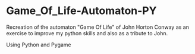 # Game_Of_Life-Automaton-PY
 Recreation of the automaton "Game Of Life" of John Horton Conway as an exercise to improve my python skills and also as a tribute to John.

Using Python and Pygame